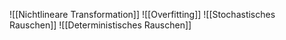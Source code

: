 ![[Nichtlineare Transformation]]
![[Overfitting]]
![[Stochastisches Rauschen]]
![[Deterministisches Rauschen]]